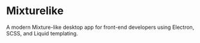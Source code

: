 # Mixturelike
A modern Mixture-like desktop app for front-end developers using Electron, SCSS, and Liquid templating.
